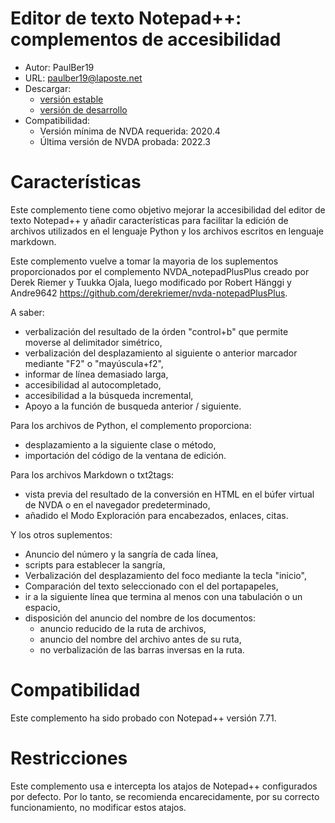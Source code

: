 # Editor de texto Notepad++: complementos de accesibilidad #
* Autor: PaulBer19
* URL: paulber19@laposte.net
* Descargar:
	* [versión estable][1]
	* [versión de desarrollo][2]
* Compatibilidad:
	* Versión mínima de NVDA requerida: 2020.4
	* Última versión de NVDA probada: 2022.3


# Características #

Este complemento tiene como objetivo mejorar la accesibilidad del editor de texto Notepad++ y añadir características para facilitar la edición de archivos utilizados en el lenguaje Python y los archivos escritos en lenguaje markdown.

Este complemento vuelve a tomar la mayoria de los suplementos proporcionados por el complemento NVDA_notepadPlusPlus creado por Derek Riemer y Tuukka Ojala, luego modificado por Robert Hänggi y Andre9642 <https://github.com/derekriemer/nvda-notepadPlusPlus>.

A saber:

* verbalización del resultado de la órden "control+b" que permite moverse al delimitador simétrico,
* verbalización  del desplazamiento  al siguiente o anterior marcador mediante "F2" o "mayúscula+f2",
* informar de línea demasiado larga,
* accesibilidad al autocompletado,
* accesibilidad a la búsqueda incremental,
* Apoyo a la función de busqueda anterior / siguiente.


Para los archivos de Python, el complemento proporciona:

* desplazamiento a la siguiente clase o método,
* importación del código de la ventana de edición.


Para los archivos Markdown o txt2tags:

* vista previa del resultado de la conversión en HTML en el búfer virtual de NVDA o en el navegador predeterminado,
* añadido el Modo Exploración para encabezados, enlaces, citas.



Y los otros suplementos:

* Anuncio del número y la sangría de cada línea,
* scripts para establecer la sangría,
* Verbalización del desplazamiento del foco mediante la tecla "inicio",
* Comparación del texto seleccionado con el del portapapeles,
* ir a la siguiente línea que termina al menos con una tabulación o un espacio,
* disposición del anuncio del nombre de los documentos:
	* anuncio reducido de la ruta de archivos,
	* anuncio del nombre del archivo antes de su ruta,
	* no verbalización de las barras inversas en la ruta.


# Compatibilidad #
Este complemento ha sido probado con  Notepad++ versión 7.71.


# Restricciones #
Este complemento usa e intercepta los atajos de Notepad++ configurados por defecto. Por lo tanto, se recomienda encarecidamente, por su correcto funcionamiento, no modificar estos atajos.


[1]: https://github.com/paulber007/AllMyNVDAAddons/raw/notepadPlusPlusAccessEnhancement/notepadPlusPlusAccessEnhancement/notepadPlusPlusAccessEnhancement-2.3.nvda-addon
[2]: https://github.com/paulber007/AllMyNVDAAddons/tree/master/notepadPlusPlusAccessEnhancement/dev

